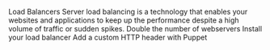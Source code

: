 Load Balancers
Server load balancing is a technology that enables your websites and applications to keep up the performance despite a high volume of traffic or sudden spikes.
 Double the number of webservers
Install your load balancer
Add a custom HTTP header with Puppet
